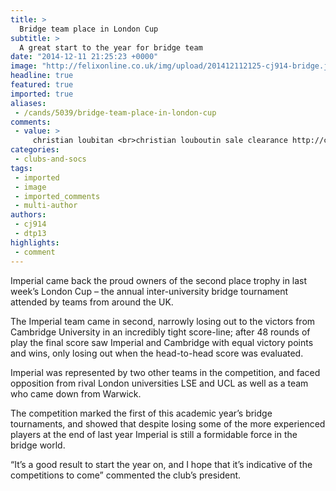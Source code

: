 ```yaml
---
title: >
  Bridge team place in London Cup
subtitle: >
  A great start to the year for bridge team
date: "2014-12-11 21:25:23 +0000"
image: "http://felixonline.co.uk/img/upload/201412112125-cj914-bridge.jpg"
headline: true
featured: true
imported: true
aliases:
 - /cands/5039/bridge-team-place-in-london-cup
comments:
 - value: >
     christian loubitan <br>christian louboutin sale clearance http://canadachristianlouboutinoutlet.blogspot.com/
categories:
 - clubs-and-socs
tags:
 - imported
 - image
 - imported_comments
 - multi-author
authors:
 - cj914
 - dtp13
highlights:
 - comment
---
```


Imperial came back the proud owners of the second place trophy in last week’s London Cup – the annual inter-university bridge tournament attended by teams from around the UK.

The Imperial team came in second, narrowly losing out to the victors from Cambridge University in an incredibly tight score-line; after 48 rounds of play the final score saw Imperial and Cambridge with equal victory points and wins, only losing out when the head-to-head score was evaluated.

Imperial was represented by two other teams in the competition, and faced opposition from rival London universities LSE and UCL as well as a team who came down from Warwick.

The competition marked the first of this academic year’s bridge tournaments, and showed that despite losing some of the more experienced players at the end of last year Imperial is still a formidable force in the bridge world.

“It’s a good result to start the year on, and I hope that it’s indicative of the competitions to come” commented the club’s president.
